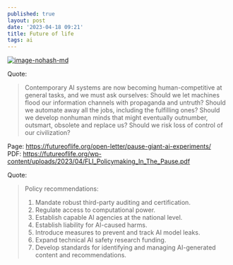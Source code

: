 ```yaml
---
published: true
layout: post
date: '2023-04-18 09:21'
title: Future of life
tags: ai 
---
```

[![image-nohash-md](https://i.imgur.com/UlxZOgUl.png)](https://i.imgur.com/UlxZOgU.png)  

Quote:  
> Contemporary AI systems are now becoming human-competitive at general tasks, and we must ask ourselves: Should we let machines flood our information channels with propaganda and untruth? Should we automate away all the jobs, including the fulfilling ones? Should we develop nonhuman minds that might eventually outnumber, outsmart, obsolete and replace us? Should we risk loss of control of our civilization?  

Page: <https://futureoflife.org/open-letter/pause-giant-ai-experiments/>  
PDF: <https://futureoflife.org/wp-content/uploads/2023/04/FLI_Policymaking_In_The_Pause.pdf>

Quote:  
> Policy recommendations:  
> 1. Mandate robust third-party auditing and certification.
> 2. Regulate access to computational power.
> 3. Establish capable AI agencies at the national level.
> 4. Establish liability for AI-caused harms.
> 5. Introduce measures to prevent and track AI model leaks.
> 6. Expand technical AI safety research funding.
> 7. Develop standards for identifying and managing AI-generated content and recommendations.